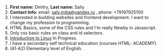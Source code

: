1. **First name:** Dmitry, **Last name:** Saliy
2. **Contact Info:** email: saly.mitia@yandex.ru , phone: +79197925100
3. I interested in building websites and frontend development. I want to change my profession to programming.
4. HTML Basics, some of the CSS rules and I'm really Newby in Javascript.
5. Only css basic rules on class and id selectors.
6. [Introduction to Linux](https://stepik.org/course/73) In Progress.
7. I have a secondary self technical education (courses HTML- ACADEMY).
8. (A1-A2) Elementary level of English.